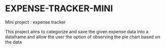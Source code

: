 # EXPENSE-TRACKER-MINI
Mini project : expense tracker

This project aims to categorize and save the given expense data into a dataframe and allow the user the option of observing the pie chart based on the data
